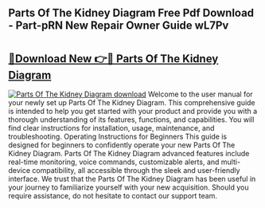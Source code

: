 ## Parts Of The Kidney Diagram Free Pdf Download - Part-pRN New Repair Owner Guide wL7Pv

# <h2><a href="http://dfoxg7.blite.top/?on=Parts+Of+The+Kidney+Diagram">🔗Download New 👉🔴 Parts Of The Kidney Diagram</a></h2>

[![Parts Of The Kidney Diagram download](https://i.imgur.com/lujVjoI.png)](http://dfoxg7.blite.top/?on=Parts+Of+The+Kidney+Diagram)
Welcome to the user manual for your newly set up Parts Of The Kidney Diagram. This comprehensive guide is intended to help you get started with your product and provide you with a thorough understanding of its features, functions, and capabilities. You will find clear instructions for installation, usage, maintenance, and troubleshooting. Operating Instructions for Beginners This guide is designed for beginners to confidently operate your new Parts Of The Kidney Diagram. Parts Of The Kidney Diagram advanced features include real-time monitoring, voice commands, customizable alerts, and multi-device compatibility, all accessible through the sleek and user-friendly interface. We trust that the Parts Of The Kidney Diagram has been useful in your journey to familiarize yourself with your new acquisition. Should you require assistance, do not hesitate to contact our support team.
